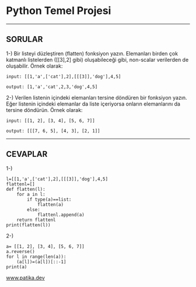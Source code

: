 # Python Temel Projesi
---
## SORULAR

1-) Bir listeyi düzleştiren (flatten) fonksiyon yazın. Elemanları birden çok katmanlı listelerden ([[3],2] gibi) oluşabileceği gibi, non-scalar verilerden de oluşabilir. Örnek olarak:

```
input: [[1,'a',['cat'],2],[[[3]],'dog'],4,5]

output: [1,'a','cat',2,3,'dog',4,5]
```

2-) Verilen listenin içindeki elemanları tersine döndüren bir fonksiyon yazın. Eğer listenin içindeki elemanlar da liste içeriyorsa onların elemanlarını da tersine döndürün. Örnek olarak:
```
input: [[1, 2], [3, 4], [5, 6, 7]]

output: [[[7, 6, 5], [4, 3], [2, 1]]
```
---

## CEVAPLAR
1-)
```
l=[[1,'a',['cat'],2],[[[3]],'dog'],4,5]
flattenl=[]
def flatten(l):
    for a in l:
        if type(a)==list:
            flatten(a)
        else:
            flattenl.append(a)
    return flattenl
print(flatten(l))
```

2-)
```
a= [[1, 2], [3, 4], [5, 6, 7]]
a.reverse()
for l in range(len(a)):
    (a[l])=(a[l])[::-1] 
print(a)
```
www.patika.dev
